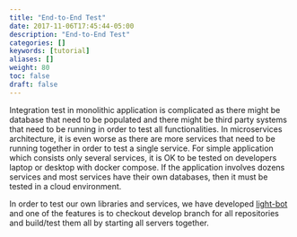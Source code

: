 ```yaml
---
title: "End-to-End Test"
date: 2017-11-06T17:45:44-05:00
description: "End-to-End Test"
categories: []
keywords: [tutorial]
aliases: []
weight: 80
toc: false
draft: false
---
```


Integration test in monolithic application is complicated as there might be database that
need to be populated and there might be third party systems that need to be running in order
to test all functionalities. In microservices architecture, it is even worse as there are
more services that need to be running together in order to test a single service. For simple
application which consists only several services, it is OK to be tested on developers laptop
or desktop with docker compose. If the application involves dozens services and most services
have their own databases, then it must be tested in a cloud environment. 

In order to test our own libraries and services, we have developed [light-bot][] and one of
the features is to checkout develop branch for all repositories and build/test them all by
starting all servers together. 


[light-bot]: https://github.com/networknt/light-bot
